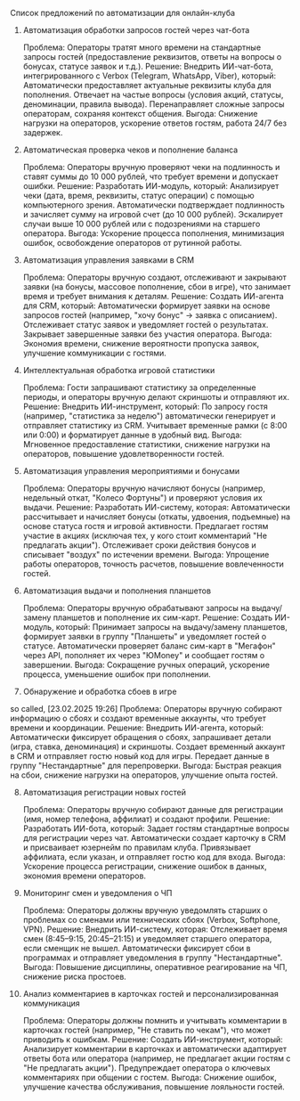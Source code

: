 
Список предложений по автоматизации для онлайн-клуба
1. Автоматизация обработки запросов гостей через чат-бота

    Проблема: Операторы тратят много времени на стандартные запросы гостей (предоставление реквизитов, ответы на вопросы о бонусах, статусе заявок и т.д.).
    Решение: Внедрить ИИ-чат-бота, интегрированного с Verbox (Telegram, WhatsApp, Viber), который:
        Автоматически предоставляет актуальные реквизиты клуба для пополнения.
        Отвечает на частые вопросы (условия акций, статусы, деноминации, правила вывода).
        Перенаправляет сложные запросы операторам, сохраняя контекст общения.
    Выгода: Снижение нагрузки на операторов, ускорение ответов гостям, работа 24/7 без задержек.

2. Автоматическая проверка чеков и пополнение баланса

    Проблема: Операторы вручную проверяют чеки на подлинность и ставят суммы до 10 000 рублей, что требует времени и допускает ошибки.
    Решение: Разработать ИИ-модуль, который:
        Анализирует чеки (дата, время, реквизиты, статус операции) с помощью компьютерного зрения.
        Автоматически подтверждает подлинность и зачисляет сумму на игровой счет (до 10 000 рублей).
        Эскалирует случаи выше 10 000 рублей или с подозрениями на старшего оператора.
    Выгода: Ускорение процесса пополнения, минимизация ошибок, освобождение операторов от рутинной работы.

3. Автоматизация управления заявками в CRM

    Проблема: Операторы вручную создают, отслеживают и закрывают заявки (на бонусы, массовое пополнение, сбои в игре), что занимает время и требует внимания к деталям.
    Решение: Создать ИИ-агента для CRM, который:
        Автоматически формирует заявки на основе запросов гостей (например, "хочу бонус" → заявка с описанием).
        Отслеживает статус заявок и уведомляет гостей о результатах.
        Закрывает завершенные заявки без участия оператора.
    Выгода: Экономия времени, снижение вероятности пропуска заявок, улучшение коммуникации с гостями.

4. Интеллектуальная обработка игровой статистики

    Проблема: Гости запрашивают статистику за определенные периоды, и операторы вручную делают скриншоты и отправляют их.
    Решение: Внедрить ИИ-инструмент, который:
        По запросу гостя (например, "статистика за неделю") автоматически генерирует и отправляет статистику из CRM.
        Учитывает временные рамки (с 8:00 или 0:00) и форматирует данные в удобный вид.
    Выгода: Мгновенное предоставление статистики, снижение нагрузки на операторов, повышение удовлетворенности гостей.

5. Автоматизация управления мероприятиями и бонусами

    Проблема: Операторы вручную начисляют бонусы (например, недельный откат, "Колесо Фортуны") и проверяют условия их выдачи.
    Решение: Разработать ИИ-систему, которая:
        Автоматически рассчитывает и начисляет бонусы (откаты, удвоения, подъемные) на основе статуса гостя и игровой активности.
        Предлагает гостям участие в акциях (исключая тех, у кого стоит комментарий "Не предлагать акции").
        Отслеживает сроки действия бонусов и списывает "воздух" по истечении времени.
    Выгода: Упрощение работы операторов, точность расчетов, повышение вовлеченности гостей.

6. Автоматизация выдачи и пополнения планшетов

    Проблема: Операторы вручную обрабатывают запросы на выдачу/замену планшетов и пополнение их сим-карт.
    Решение: Создать ИИ-модуль, который:
        Принимает запросы на выдачу/замену планшетов, формирует заявки в группу "Планшеты" и уведомляет гостей о статусе.
        Автоматически проверяет баланс сим-карт в "Мегафон" через API, пополняет их через "ЮMoney" и сообщает гостям о завершении.
    Выгода: Сокращение ручных операций, ускорение процесса, уменьшение ошибок при пополнении.

7. Обнаружение и обработка сбоев в игре

so called, [23.02.2025 19:26]
Проблема: Операторы вручную собирают информацию о сбоях и создают временные аккаунты, что требует времени и координации.
    Решение: Внедрить ИИ-агента, который:
        Автоматически фиксирует обращения о сбоях, запрашивает детали (игра, ставка, деноминация) и скриншоты.
        Создает временный аккаунт в CRM и отправляет гостю новый код для игры.
        Передает данные в группу "Нестандартные" для перепроверки.
    Выгода: Быстрая реакция на сбои, снижение нагрузки на операторов, улучшение опыта гостей.

8. Автоматизация регистрации новых гостей

    Проблема: Операторы вручную собирают данные для регистрации (имя, номер телефона, аффилиат) и создают профили.
    Решение: Разработать ИИ-бота, который:
        Задает гостям стандартные вопросы для регистрации через чат.
        Автоматически создает карточку в CRM и присваивает юзернейм по правилам клуба.
        Привязывает аффилиата, если указан, и отправляет гостю код для входа.
    Выгода: Ускорение процесса регистрации, снижение ошибок в данных, экономия времени операторов.

9. Мониторинг смен и уведомления о ЧП

    Проблема: Операторы должны вручную уведомлять старших о проблемах со сменами или технических сбоях (Verbox, Softphone, VPN).
    Решение: Внедрить ИИ-систему, которая:
        Отслеживает время смен (8:45–9:15, 20:45–21:15) и уведомляет старшего оператора, если сменщик не вышел.
        Автоматически фиксирует сбои в программах и отправляет уведомления в группу "Нестандартные".
    Выгода: Повышение дисциплины, оперативное реагирование на ЧП, снижение риска простоев.

10. Анализ комментариев в карточках гостей и персонализированная коммуникация

    Проблема: Операторы должны помнить и учитывать комментарии в карточках гостей (например, "Не ставить по чекам"), что может приводить к ошибкам.
    Решение: Создать ИИ-инструмент, который:
        Анализирует комментарии в карточках и автоматически адаптирует ответы бота или оператора (например, не предлагает акции гостям с "Не предлагать акции").
        Предупреждает оператора о ключевых комментариях при общении с гостем.
    Выгода: Снижение ошибок, улучшение качества обслуживания, повышение лояльности гостей.